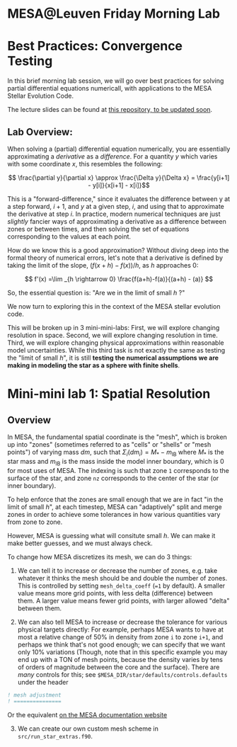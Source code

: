 
# MESA@Leuven Friday Morning Lab

# Best Practices: Convergence Testing 

In this brief morning lab session, we will go over best practices for solving partial differential equations numericall, with applications to the MESA Stellar Evolution Code.

The lecture slides can be found at [this repository, to be updated soon](https://broken-url.com). 

## Lab Overview: 
When solving a (partial) differential equation numerically, you are essentially approximating a _derivative_ as a _difference_. 
For a quantity $y$ which varies with some coordinate $x$, this resembles the following:

$$ \frac{\partial y}{\partial x} \approx \frac{\Delta y}{\Delta x} = \frac{y[i+1] - y[i]}{x[i+1] - x[i]}$$

This is a "forward-difference," since it evaluates the difference between y at a step forward, $i+1$, and $y$ at a given step, $i$, and using that to approximate the derivative at step $i$. In practice, modern numerical techniques are just _slightly_ fancier ways of approximating a derivative as a difference between zones or between times, and then solving the set of equations corresponding to the values at each point. 

How do we know this is a good approximation? Without diving deep into the formal theory of numerical errors, let's note that a derivative is defined by taking the limit of the slope, $\left(f(x + h) - f(x)\right)/h$, as $h$ approaches 0: 

$$
f'(x) =\lim _{h \rightarrow 0} \frac{f(a+h)-f(a)}{(a+h) - (a)}
$$

So, the essential question is: "Are we in the limit of small $h$ ?"

We now turn to exploring this in the context of the MESA stellar evolution code. 

This will be broken up in 3 mini-mini-labs: 
First, we will explore changing resolution in space. Second, we will explore changing resolution in time. Third, we will explore changing physical approximations within reasonable model uncertainties. While this third task is not exactly the same as testing the "limit of small $h$", it is still **testing the numerical assumptions we are making in modeling the star as a sphere with finite shells**. 

# Mini-mini lab 1: Spatial Resolution 

## Overview
In MESA, the fundamental spatial coordinate is the "mesh", which is broken up into "zones" (sometimes referred to as "cells" or "shells" or "mesh points") of varying mass $dm$, such that $\Sigma_i(dm_i)=M_* - m_\mathrm{IB}$ where $M_*$ is the star mass and $m_\mathrm{IB}$ is the mass inside the model inner boundary, which is 0 for most uses of MESA. The indexing is such that zone `1` corresponds to the surface of the star, and zone `nz` corresponds to the center of the star (or inner boundary). 

To help enforce that the zones are small enough that we are in fact "in the limit of small $h$", at each timestep, MESA can "adaptively" split and merge zones in order to achieve some tolerances in how various quantities vary from zone to zone. 

However, MESA is guessing what will consitute small $h$. We can make it make better guesses, and we must always check. 

To change how MESA discretizes its mesh, we can do 3 things: 

1) We can tell it to increase or decrease the number of zones, e.g. take whatever it thinks the mesh should be and double the number of zones. This is controlled by setting `mesh_delta_coeff` (`=1` by default). A smaller value means more grid points, with less delta (difference) between them. A larger value means fewer grid points, with larger allowed "delta" between them. 
   
2) We can also tell MESA to increase or decrease the tolerance for various physical targets directly: For example, perhaps MESA wants to have at most a relative change of 50% in density from zone `i` to zone `i+1`, and perhaps we think that's not good enough; we can specify that we want only 10% variations (Though, note that in this specific example you may end up with a TON of mesh points, because the density varies by tens of orders of magnitude between the core and the surface). There are _many_ controls for this; see `$MESA_DIR/star/defaults/controls.defaults` under the header
```fortran
! mesh adjustment   
! ===============
```
Or the equivalent [on the MESA documentation website](https://docs.mesastar.org/en/latest/reference/controls.html#mesh-adjustment)

3) We can create our own custom mesh scheme in `src/run_star_extras.f90`. 




